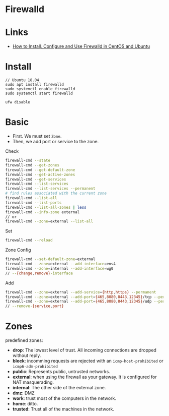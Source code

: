 # Firewalld

# Links

* [How to Install, Configure and Use Firewalld in CentOS and Ubuntu](https://www.tecmint.com/install-configure-firewalld-in-centos-ubuntu/)

# Install 

```
// Ubuntu 18.04
sudo apt install firewalld
sudo systemctl enable firewalld
sudo systemctl start firewalld

ufw disable
```

# Basic

* First. We must set `Zone`.
* Then, we add port or service to the zone.

Check

```sh
firewall-cmd --state
firewall-cmd --get-zones
firewall-cmd --get-default-zone
firewall-cmd --get-active-zones
firewall-cmd --get-services
firewall-cmd --list-services
firewall-cmd --list-services --permanent
# find rules associated with the current zone
firewall-cmd --list-all
firewall-cmd --list-ports
firewall-cmd --list-all-zones | less
firewall-cmd --info-zone external
// or 
firewall-cmd --zone=external --list-all

```

Set

```sh
firewall-cmd --reload
```

Zone Config

```sh
firewall-cmd --set-default-zone=external
firewall-cmd --zone=external --add-interface=ens4
firewall-cmd --zone=internal --add-interface=wg0
// --{change,remove}-interface
```

Add

```sh
firewall-cmd --zone=external --add-service={http,https} --permanent
firewall-cmd --zone=external --add-port={465,8080,8443,12345}/tcp --permanent
firewall-cmd --zone=external --add-port={465,8080,8443,12345}/udp --permanent
// --remove-{service,port}
```

# Zones

predefined zones:

* **drop**:		The lowest level of trust. All incoming connections are dropped without reply.
* **block**:	incomming requests are rejected with an `icmp-host-prohibited` or `icmp6-adm-prohibited`
* **public**:	Represents public, untrusted networks. 
* **external**:	when using the firewall as your gateway. It is configured for NAT masquerading.
* **internal**:	The other side of the external zone.
* **dmz**:		DMZ
* **work**:		trust most of the computers in the network.
* **home**:		ditto.
* **trusted**:	Trust all of the machines in the network.

